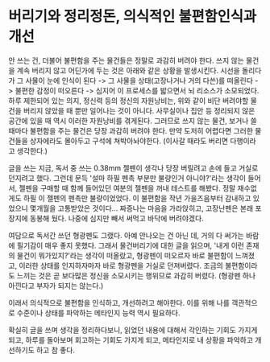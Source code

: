 # 버리기와 정리정돈, 의식적인 불편함인식과 개선

안 쓰는 건, 더불어 불편함을 주는 물건들은 정말로 과감히 버려야 한다.
쓰지 않는 물건을 계속 버리지 않고 어딘가에 두는 것은 아래와 같은 상황을 발생시킨다.
시선을 돌리다가 그 사물이 눈에 인식이 된다 -> 그 사물을 상태(고장나거나 거의 다쓴)를 떠올린다 -> 불편한 감정이 떠오른다 -> 심지어 이 프로세스를 밟으면서 뇌 리소스가 소모되었다.
하루 제한되어 있는 의지, 정신력 등의 정신의 자원낭비는, 위와 같이 비단 버려야할 물건을 버리지 않았을 때 뿐만 일어나는 것이 아니다.
사무실이나 집안 등 정리되지 않은 공간에 있을 때 역시 이러한 자원낭비를 겪게된다.
그러므로 쓰지 않는 물건, 보거나 쓸 때마다 불편함을 주는 물건은 당장 과감히 버려야 한다.
만약 도저히 어렵다면 그러한 물건들을 상자에라도 몰아두고 구석에 쳐박아놔야한다. (이사갈 때라도 버리면 다행이라고 생각한다.)

글을 쓰는 지금, 독서 중 쓰는 0.38mm 젤펜이 생각나 당장 버릴려고 손에 들고 거실로 던지려고 했다.
그런데 문득 '설마 하필 펜촉 부분만 불량인거 아니야?'라는 생각이 들어서, 젤펜을 구매할 때 함께 들어있던 여분의 젤펜을 꺼내 테스트를 해봤다.
정말 재수없게도 하필 이 젤펜의 펜촉만 불량이었었다.
이 불편함을 작년 가을즈음부터 감내하고 있었으니 몇개월을 고통받았은 것이다...
짜증나는 마음을 가라앉히고, 고장난펜은 본래 포장지에 동봉해 뒀다. 나중에 심지만 빼서 써먹고 바닥에 버려야겠다.

여담으로 독서간 쓰던 형광펜도 그랬다.
아예 안나오는 건 아닌 데, 거의 다 써가는 바람에 필기감이 매우 좋지 못했다.
그래서 물건버리기에 대한 글을 읽으며,
'내게 이런 존재의 물건이 뭐가있지?'라는 생각이 떠올랐고,
형광펜이 떠오르자 바로 불편함이 느껴졌고, 이러한 상태를 인지하자마자 바로 형광펜을 거실로 던져버렸다.
조금의 불편함이라도 느끼는 것은 곧 보다많은 정신을 소모시키는 행위므로 과감히 버렸다. (형광펜 하나 아낀다고 부자가 되지는 않는다.)

이래서 의식적으로 불편함을 인식하고, 개선하려고 해야한다.
이를 위해 나를 객관적으로 수준이나 상태를 파악하는 메타인지 능력 역시 필요하다.

확실히 글을 쓰며 생각을 정리하다보니,
읽었던 내용에 대해서 각인하는 기회도 가지게 되고,
하루를 돌아보며 회고하는 기회도 가지게 되고,
메타인지로 내 상황을 파악하고 개선하기도 하고 참 좋다.
